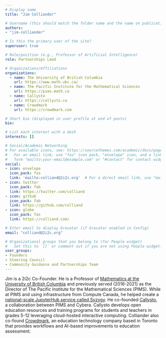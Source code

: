```yaml
---
# Display name
title: "Jim Colliander"

# Username (this should match the folder name and the name on publications)
authors:
- "jim-colliander"

# Is this the primary user of the site?
superuser: true

# Role/position (e.g., Professor of Artificial Intelligence)
role: Partnerships Lead

# Organizations/Affiliations
organizations:
  - name: The University of British Columbia
    url: https://www.math.ubc.ca/
  - name: The Pacific Institute for the Mathematical Sciences
    url: https://pims.math.ca
  - name: Callysto
    url: https://callysto.ca
  - name: Crowdmark
    url: https://crowdmark.com

# Short bio (displayed in user profile at end of posts)
bio:

# List each interest with a dash
interests: []

# Social/Academic Networking
# For available icons, see: https://sourcethemes.com/academic/docs/page-builder/#icons
#   For an email link, use "fas" icon pack, "envelope" icon, and a link in the
#   form "mailto:your-email@example.com" or "#contact" for contact widget.
social: 
- icon: envelope
  icon_pack: fas
  link: 'mailto:colliand@2i2c.org'  # For a direct email link, use "mailto:test@example.org".
- icon: twitter
  icon_pack: fab
  link: https://twitter.com/colliand
- icon: github
  icon_pack: fab
  link: https://github.com/colliand
- icon: globe
  icon_pack: fas
  link: https://colliand.com/

# Enter email to display Gravatar (if Gravatar enabled in Config)
email: "colliand@2i2c.org"

# Organizational groups that you belong to (for People widget)
#   Set this to `[]` or comment out if you are not using People widget.
user_groups:
- Founders
- Steering Council
- Community Guidance and Partnerships Team
---
```


Jim is a 2i2c Co-Founder. He is a Professor of [Mathematics at the University of British Columbia](https://www.math.ubc.ca) and previously served (2016-2021) as the Director of The Pacific Institute for the Mathematical Sciences (PIMS). While at PIMS and using infrastructure from Compute Canada, he helped create a [national-scale JupyterHub service called Syzygy](https://blog.jupyter.org/national-scale-interactive-computing-2c104455e062). He co-founded [Callysto](https://callysto.ca), a collaboration between PIMS and Cybera. Callysto develops open education resources and training programs for students and teachers in grades 5-12 leveraging cloud-hosted interactive computing. Colliander also co-found [Crowdmark](https://crowdmark.com), an education technology company based in Toronto that provides workflows and AI-based improvements to education assessment. 
